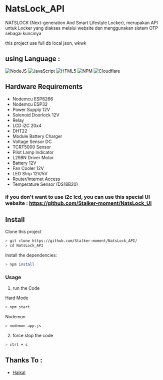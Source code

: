 # NatsLock_API
 NATSLOCK (Next-generation And Smart Lifestyle Locker), merupakan API untuk Locker yang diakses melalui website dan menggunakan sistem OTP sebagai kuncinya

this project use full db local json, wkwk

## using Language :
![NodeJS](https://img.shields.io/badge/node.js-6DA55F?style=for-the-badge&logo=node.js&logoColor=white) ![JavaScript](https://img.shields.io/badge/javascript-%23323330.svg?style=for-the-badge&logo=javascript&logoColor=%23F7DF1E) 	![HTML5](https://img.shields.io/badge/html5-%23E34F26.svg?style=for-the-badge&logo=html5&logoColor=white) ![NPM](https://img.shields.io/badge/NPM-%23CB3837.svg?style=for-the-badge&logo=npm&logoColor=white) ![Cloudflare](https://img.shields.io/badge/Cloudflare-F38020?style=for-the-badge&logo=Cloudflare&logoColor=white)

## Hardware Requirements
- Nodemcu ESP8266
- Nodemcu ESP32
- Power Supply 12V
- Solenoid Doorlock 12V
- Relay
- LCD i2C 20x4
- DHT22
- Module Battery Charger
- Voltage Sensor DC
- TCRT5000 Sensor
- Pilot Lamp Indicator
- L298N Driver Motor
- Battery 12V
- Fan Cooler 12V
- LED Strip 12V/5V
- Router/Internet Access
- Temperature Sensor (DS18B20)

### if you don't want to use i2c lcd, you can use this special UI website : https://github.com/Stalker-moment/NatsLock_UI

## Install
Clone this project

```bash
> git clone https://github.com/Stalker-moment/NatsLock_API/
> cd NatsLock_API
```

Install the dependencies:

```bash
> npm install
```

### Usage
1. run the Code

 Hard Mode

```bash
> npm start
```

 Nodemon 

```bash
> nodemon app.js
```

2. force stop the code
```bash
> ctrl + c
```

## Thanks To :
- [Haikal](https://www.instagram.com/fp_haikal/)
